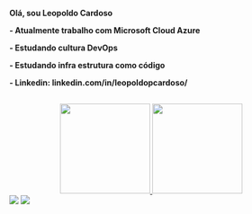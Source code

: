  **Olá, sou Leopoldo Cardoso**

**- Atualmente trabalho com Microsoft Cloud Azure**

**- Estudando cultura DevOps**

**- Estudando infra estrutura como código** 

**- Linkedin: linkedin.com/in/leopoldopcardoso/**
  
  ##

<div align="center">
  <a href="https://github.com/leopoldocardoso">
  <img height="160em" src="https://github-readme-stats.vercel.app/api?username=leopoldocardoso&show_icons=true&theme=dark&include_all_commits=true&count_private=true"/>
  <img height="160em" src="https://github-readme-stats.vercel.app/api/top-langs/?username=leopoldocardoso&layout=compact&langs_count=7&theme=dark"/>
</div>
  
  <div> 
   <a href="https://www.youtube.com/channel/UCoyjHY3F8x62xXyPH-RIWFQ" target="_blank"><img src="https://img.shields.io/badge/YouTube-FF0000?style=for-the-badge&logo=youtube&logoColor=white" target="_blank"></a>
  <a href="https://www.linkedin.com/in/leopoldopcardoso" target="_blank"><img src="https://img.shields.io/badge/-LinkedIn-%230077B5?style=for-the-badge&logo=linkedin&logoColor=white" target="_blank"></a> 
 
